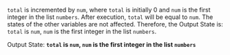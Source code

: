 `total` is incremented by `num`, where `total` is initially 0 and `num` is the first integer in the list `numbers`. After execution, `total` will be equal to `num`. The states of the other variables are not affected. Therefore, the Output State is: `total` is `num`, `num` is the first integer in the list `numbers`.

Output State: **`total` is `num`, `num` is the first integer in the list `numbers`**